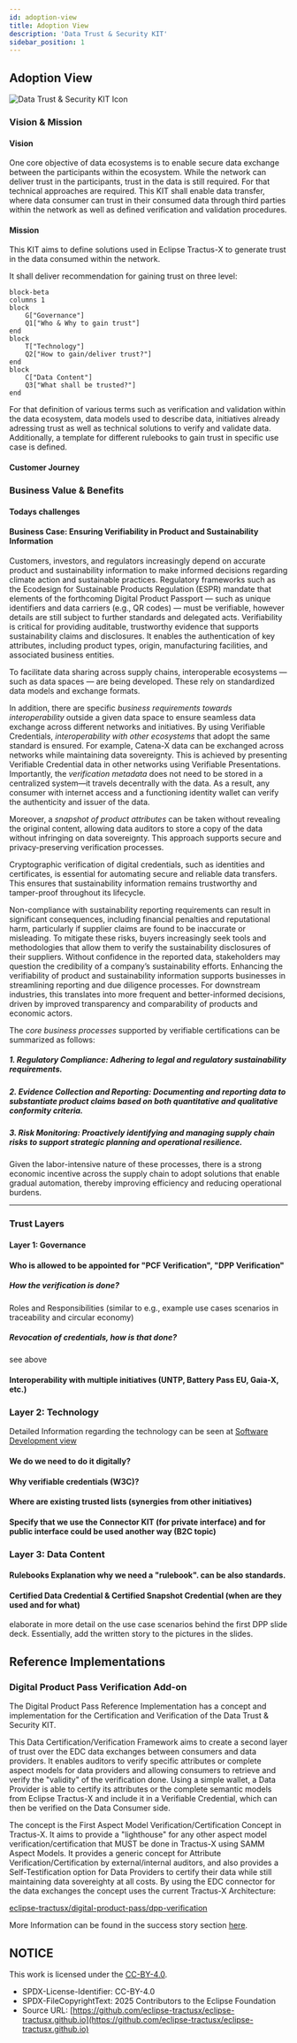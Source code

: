```yaml
---
id: adoption-view
title: Adoption View
description: 'Data Trust & Security KIT'
sidebar_position: 1
---
```



## Adoption View

![Data Trust & Security KIT Icon](@site/static/img/kits/data-trust-and-security/data-trust-and-security-kit-logo.svg)

### Vision & Mission

#### Vision

One core objective of data ecosystems is to enable secure data exchange between the participants within the ecosystem.
While the network can deliver trust in the participants, trust in the data is still required.
For that technical approaches are required.
This KIT shall enable data transfer, where data consumer can trust in their consumed data through third parties within the network as well as defined verification and validation procedures.

#### Mission

This KIT aims to define solutions used in Eclipse Tractus-X to generate trust in the data consumed within the network.

It shall deliver recommendation for gaining trust on three level:

```mermaid
block-beta
columns 1
block
    G["Governance"]
    Q1["Who & Why to gain trust"]
end 
block
    T["Technology"]
    Q2["How to gain/deliver trust?"] 
end
block
    C["Data Content"]
    Q3["What shall be trusted?"] 
end
```

For that definition of various terms such as verification and validation within the data ecosystem, data models used to describe data, initiatives already adressing trust as well as technical solutions to verify and validate data.
Additionally, a template for different rulebooks to gain trust in specific use case is defined.

#### Customer Journey

### Business Value & Benefits

#### Todays challenges

#### Business Case: Ensuring Verifiability in Product and Sustainability Information

Customers, investors, and regulators increasingly depend on accurate product and sustainability information to make informed decisions regarding climate action and sustainable practices. Regulatory frameworks such as the Ecodesign for Sustainable Products Regulation (ESPR) mandate that elements of the forthcoming Digital Product Passport — such as unique identifiers and data carriers (e.g., QR codes) — must be verifiable, however details are still subject to further standards and delegated acts.
Verifiability is critical for providing auditable, trustworthy evidence that supports sustainability claims and disclosures. It enables the authentication of key attributes, including product types, origin, manufacturing facilities, and associated business entities.

To facilitate data sharing across supply chains, interoperable ecosystems — such as data spaces — are being developed. These rely on standardized data models and exchange formats. 

In addition, there are specific *business requirements towards interoperability* outside a given data space to ensure seamless data exchange across different networks and initiatives.
By using Verifiable Credentials, *interoperability with other ecosystems* that adopt the same standard is ensured. For example, Catena-X data can be exchanged across networks while maintaining data sovereignty. This is achieved by presenting Verifiable Credential data in other networks using Verifiable Presentations. Importantly, the *verification metadata* does not need to be stored in a centralized system—it travels decentrally with the data. As a result, any consumer with internet access and a functioning identity wallet can verify the authenticity and issuer of the data.

Moreover, a *snapshot of product attributes* can be taken without revealing the original content, allowing data auditors to store a copy of the data without infringing on data sovereignty. This approach supports secure and privacy-preserving verification processes.

Cryptographic verification of digital credentials, such as identities and certificates, is essential for automating secure and reliable data transfers. This ensures that sustainability information remains trustworthy and tamper-proof throughout its lifecycle.

Non-compliance with sustainability reporting requirements can result in significant consequences, including financial penalties and reputational harm, particularly if supplier claims are found to be inaccurate or misleading. To mitigate these risks, buyers increasingly seek tools and methodologies that allow them to verify the sustainability disclosures of their suppliers. Without confidence in the reported data, stakeholders may question the credibility of a company’s sustainability efforts.
Enhancing the verifiability of product and sustainability information supports businesses in streamlining reporting and due diligence processes. For downstream industries, this translates into more frequent and better-informed decisions, driven by improved transparency and comparability of products and economic actors.

The *core business processes* supported by verifiable certifications can be summarized as follows:

##### 1. Regulatory Compliance: Adhering to legal and regulatory sustainability requirements.

##### 2. Evidence Collection and Reporting: Documenting and reporting data to substantiate product claims based on both quantitative and qualitative conformity criteria.

##### 3. Risk Monitoring: Proactively identifying and managing supply chain risks to support strategic planning and operational resilience.

Given the labor-intensive nature of these processes, there is a strong economic incentive across the supply chain to adopt solutions that enable gradual automation, thereby improving efficiency and reducing operational burdens.

---

### Trust Layers

#### Layer 1: Governance

#### Who is allowed to be appointed for "PCF Verification", "DPP Verification"

##### How the verification is done?

Roles and Responsibilities (similar to e.g., example use cases scenarios in traceability and circular economy)

##### Revocation of credentials, how is that done?

see above

#### Interoperability with multiple initiatives (UNTP, Battery Pass EU, Gaia-X, etc.)

### Layer 2: Technology

Detailed Information regarding the technology can be seen at [Software Development view](./software-development-view/overview.md)

#### We do we need to do it digitally?

#### Why verifiable credentials (W3C)?

#### Where are existing trusted lists (synergies from other initiatives)

#### Specify that we use the Connector KIT (for private interface) and for public interface could be used another way (B2C topic)

### Layer 3: Data Content

#### Rulebooks Explanation why we need a "rulebook".  can be also standards.

#### Certified Data Credential & Certified Snapshot Credential (when are they used and for what)

elaborate in more detail on the use case scenarios behind the first DPP slide deck. Essentially, add the written story to the pictures in the slides.

## Reference Implementations

### Digital Product Pass Verification Add-on

The Digital Product Pass Reference Implementation has a concept and implementation for the Certification and Verification of the Data Trust & Security KIT.

This Data Certification/Verification Framework aims to create a second layer of trust over the EDC data exchanges between consumers and data providers. It enables auditors to verify specific attributes or complete aspect models for data providers and allowing consumers to retrieve and verify the "validity" of the verification done. Using a simple wallet, a Data Provider is able to certify its attributes or the complete semantic models from Eclipse Tractus-X and include it in a Verifiable Credential, which can then be verified on the Data Consumer side.

The concept is the First Aspect Model Verification/Certification Concept in Tractus-X. It aims to provide a "lighthouse" for any other aspect model verification/certification that MUST be done in Tractus-X using SAMM Aspect Models. It provides a generic concept for Attribute Verification/Certification by external/internal auditors, and also provides a Self-Testification option for Data Providers to certify their data while still maintaining data sovereighty at all costs. By using the EDC connector for the data exchanges the concept uses the current Tractus-X Architecture:

[eclipse-tractusx/digital-product-pass/dpp-verification](https://github.com/eclipse-tractusx/digital-product-pass/blob/d48d7b67d742f4177bd6272b93897a9346a38819/dpp-verification/README.md)

More Information can be found in the success story section [here](./success-stories/dpp-verification-success-story.md).

## NOTICE

This work is licensed under the [CC-BY-4.0](https://creativecommons.org/licenses/by/4.0/legalcode).

- SPDX-License-Identifier: CC-BY-4.0
- SPDX-FileCopyrightText: 2025 Contributors to the Eclipse Foundation
- Source URL: [https://github.com/eclipse-tractusx/eclipse-tractusx.github.io](https://github.com/eclipse-tractusx/eclipse-tractusx.github.io)